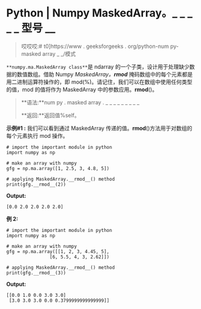 # Python | Numpy MaskedArray。_ _ _ _ _ 型号 __

> 哎哎哎:# t0]https://www . geeksforgeeks . org/python-num py-masked array _ _/模式

`**numpy.ma.MaskedArray class**`是 ndarray 的一个子类，设计用于处理缺少数据的数值数组。借助 Numpy *MaskedArray。__rmod__* 掩码数组中的每个元素都是用二进制运算符操作的，即 mod(%)。请记住，我们可以在数组中使用任何类型的值，mod 的值将作为 MaskedArray 中的参数应用。__rmod__()。

> **语法:**num py . masked array . _ _ _ _ _ _ _ _ _
> 
> **返回:**返回值%self。

**示例#1 :**
我们可以看到通过 MaskedArray 传递的值。__rmod__()方法用于对数组的每个元素执行 mod 操作。

```
# import the important module in python 
import numpy as np 

# make an array with numpy 
gfg = np.ma.array([1, 2.5, 3, 4.8, 5]) 

# applying MaskedArray.__rmod__() method 
print(gfg.__rmod__(2)) 
```

**Output:**

```
[0.0 2.0 2.0 2.0 2.0]

```

**例 2:**

```
# import the important module in python 
import numpy as np 

# make an array with numpy 
gfg = np.ma.array([[1, 2, 3, 4.45, 5], 
                [6, 5.5, 4, 3, 2.62]]) 

# applying MaskedArray.__rmod__() method 
print(gfg.__rmod__(3)) 
```

**Output:**

```
[[0.0 1.0 0.0 3.0 3.0]
 [3.0 3.0 3.0 0.0 0.3799999999999999]]

```
